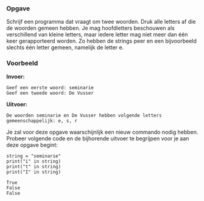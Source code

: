 ### Opgave

Schrijf een programma dat vraagt om twee woorden. Druk alle letters af die de woorden gemeen hebben. Je mag hoofdletters beschouwen als verschillend van kleine letters, maar iedere letter mag niet meer dan één keer gerapporteerd worden. Zo hebben de strings peer en een bijvoorbeeld slechts één letter gemeen, namelijk de letter e.


### Voorbeeld

**Invoer:**

    Geef een eerste woord: seminarie
    Geef een tweede woord: De Vusser

**Uitvoer:**

    De woorden seminarie en De Vusser hebben volgende letters gemeenschappelijk: e, s, r


Je zal voor deze opgave waarschijnlijk een nieuw commando nodig hebben. Probeer volgende code en de bijhorende uitvoer te begrijpen voor je aan deze opgave begint:

    string = "seminarie"
    print("i" in string)
    print("t" in string)
    print("I" in string)
    
    True
    False
    False
